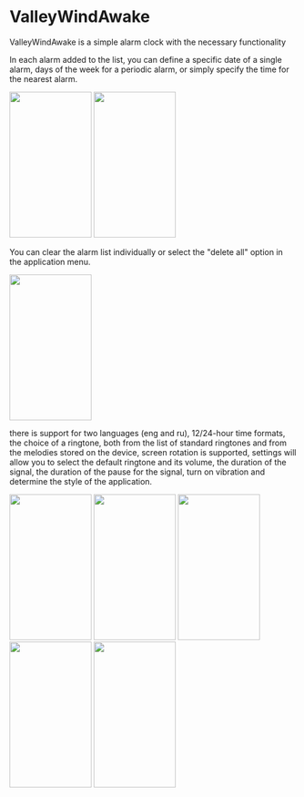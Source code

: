 # ValleyWindAwake

ValleyWindAwake is a simple alarm clock with the necessary functionality

In each alarm added to the list, you can define a specific date of a single alarm, days of the week for a periodic alarm, or simply specify the time for the nearest alarm.

<p align="left">
  <img src="https://github.com/comanch22/ValleyWindAwake_additional/blob/main/Screenshot_20220425-165610_Valley%20wind%20awake.jpg" width="144" height="256">
  <img src="https://github.com/comanch22/ValleyWindAwake_additional/blob/main/Screenshot_20220425-165400_Valley%20wind%20awake.jpg" width="144" height="256">
</p>

You can clear the alarm list individually or select the "delete all" option in the application menu.

<p align="left">
  <img src="https://github.com/comanch22/ValleyWindAwake_additional/blob/main/Screenshot_20220425-165632_Valley%20wind%20awake.jpg" width="144" height="256">
</p>

there is support for two languages (eng and ru), 12/24-hour time formats, the choice of a ringtone, both from the list of standard ringtones and from the melodies stored on the device, screen rotation is supported, settings will allow you to select the default ringtone and its volume, the duration of the signal, the duration of the pause for the signal, turn on vibration and determine the style of the application.

<p align="left">
  <img src="https://github.com/comanch22/ValleyWindAwake_additional/blob/main/Screenshot_20220425-165500_Valley%20wind%20awake.jpg" width="144" height="256">
  <img src="https://github.com/comanch22/ValleyWindAwake_additional/blob/main/Screenshot_20220425-165712_Valley%20wind%20awake.jpg" width="144" height="256">
  <img src="https://github.com/comanch22/ValleyWindAwake_additional/blob/main/Screenshot_20220425-165737_Valley%20wind%20awake.jpg" width="144" height="256">
  <img src="https://github.com/comanch22/ValleyWindAwake_additional/blob/main/Screenshot_20220425-165802_Valley%20wind%20awake.jpg" width="144" height="256">
  <img src="https://github.com/comanch22/ValleyWindAwake_additional/blob/main/Screenshot_20220425-173353_Valley%20wind.jpg" width="144" height="256">
</p>
